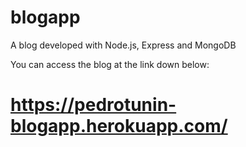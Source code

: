 # blogapp
A blog developed with Node.js, Express and MongoDB

You can access the blog at the link down below:

# https://pedrotunin-blogapp.herokuapp.com/
